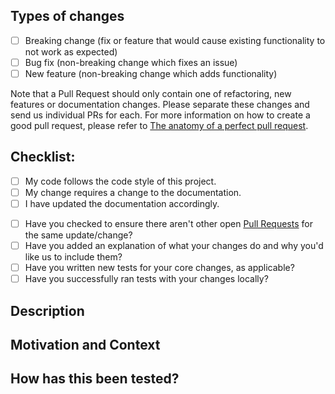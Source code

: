 <!--- Provide a general summary of your changes in the Title above -->

## Types of changes
<!--- What types of changes does your code introduce? Put an `x` in all the boxes that apply: -->
- [ ] Breaking change (fix or feature that would cause existing functionality to not work as expected)
- [ ] Bug fix (non-breaking change which fixes an issue)
- [ ] New feature (non-breaking change which adds functionality)

Note that a Pull Request should only contain one of refactoring, new features or documentation changes.
Please separate these changes and send us individual PRs for each.
For more information on how to create a good pull request, please refer to [The anatomy of a perfect pull request](https://medium.com/@hugooodias/the-anatomy-of-a-perfect-pull-request-567382bb6067).

## Checklist:
<!--- Go over all the following points, and put an `x` in all the boxes that apply. -->
<!--- If you're unsure about any of these, don't hesitate to ask. We're here to help! -->
- [ ] My code follows the code style of this project.
- [ ] My change requires a change to the documentation.
- [ ] I have updated the documentation accordingly.
* [ ] Have you checked to ensure there aren't other open [Pull Requests](../../../pulls) for the same update/change?
* [ ] Have you added an explanation of what your changes do and why you'd like us to include them?
* [ ] Have you written new tests for your core changes, as applicable?
* [ ] Have you successfully ran tests with your changes locally?
<!-- 
* [ ] Have you followed the guidelines in our Contributing document?
-->


## Description
<!--- Describe your changes in detail -->

## Motivation and Context
<!--- Why is this change required? What problem does it solve? -->
<!--- If it fixes an open issue, please link to the issue here. -->

## How has this been tested?
<!--- Please describe in detail how you tested your changes. -->
<!--- Include details of your testing environment, tests ran to see how -->
<!--- your change affects other areas of the code, etc. -->
